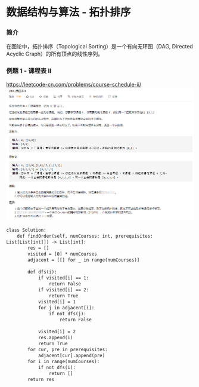 # 数据结构与算法 - 拓扑排序


### 简介

在图论中，拓扑排序（Topological Sorting）是一个有向无环图（DAG, Directed Acyclic Graph）的所有顶点的线性序列。

### 例题 1 - 课程表 II
<https://leetcode-cn.com/problems/course-schedule-ii/>
![课程表](课程表.png "课程表 II")
```
class Solution:
    def findOrder(self, numCourses: int, prerequisites: List[List[int]]) -> List[int]:
        res = []
        visited = [0] * numCourses
        adjacent = [[] for _ in range(numCourses)]

        def dfs(i):
            if visited[i] == 1:
                return False
            if visited[i] == 2:
                return True
            visited[i] = 1
            for j in adjacent[i]:
                if not dfs(j):
                    return False

            visited[i] = 2
            res.append(i)
            return True
        for cur, pre in prerequisites:
            adjacent[cur].append(pre)
        for i in range(numCourses):
            if not dfs(i):
                return []
        return res
```
